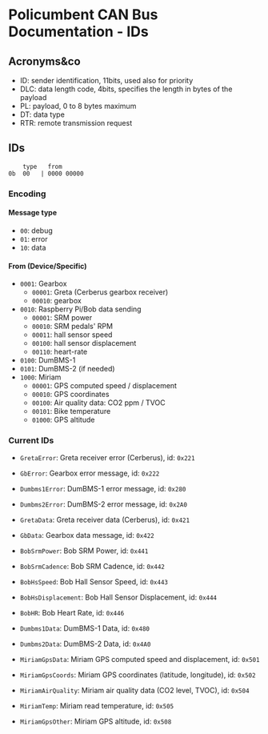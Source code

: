 # Policumbent CAN Bus Documentation - IDs

## Acronyms&co

- ID: sender identification, 11bits, used also for priority
- DLC: data length code, 4bits, specifies the length in bytes of the payload
- PL: payload, 0 to 8 bytes maximum
- DT: data type
- RTR: remote transmission request

## IDs

```
    type   from
0b  00   | 0000 00000
```

### Encoding

#### Message type

- ``00``: debug
- ``01``: error
- ``10``: data
<!-- - ``11``: info -->

#### From (Device/Specific)

<!-- - ``0000``: Core Raspberry Pi/Bob functionalities -->
- ``0001``: Gearbox
    - ``00001``: Greta (Cerberus gearbox receiver)
    - ``00010``: gearbox
- ``0010``: Raspberry Pi/Bob data sending
    - ``00001``: SRM power
    - ``00010``: SRM pedals' RPM
    - ``00011``: hall sensor speed
    - ``00100``: hall sensor displacement
    <!-- - ``00110``: accelerometer -->
    - ``00110``: heart-rate
- ``0100``: DumBMS-1
- ``0101``: DumBMS-2 (if needed)
- ``1000``: Miriam
    - ``00001``: GPS computed speed / displacement
    - ``00010``: GPS coordinates
    - ``00100``: Air quality data: CO2 ppm / TVOC
    - ``00101``: Bike temperature
    - ``01000``: GPS altitude

### Current IDs

- ``GretaError``: Greta receiver error (Cerberus), id: ``0x221``

- ``GbError``: Gearbox error message, id: ``0x222``

- ``Dumbms1Error``: DumBMS-1 error message, id: ``0x280``

- ``Dumbms2Error``: DumBMS-2 error message, id: ``0x2A0``

- ``GretaData``: Greta receiver data (Cerberus), id: ``0x421``

- ``GbData``: Gearbox data message, id: ``0x422``

- ``BobSrmPower``: Bob SRM Power, id: ``0x441``

- ``BobSrmCadence``: Bob SRM Cadence, id: ``0x442``

- ``BobHsSpeed``: Bob Hall Sensor Speed, id: ``0x443``

- ``BobHsDisplacement``: Bob Hall Sensor Displacement, id: ``0x444``

- ``BobHR``: Bob Heart Rate, id: ``0x446``

- ``Dumbms1Data``: DumBMS-1 Data, id: ``0x480``

- ``Dumbms2Data``: DumBMS-2 Data, id: ``0x4A0``

- ``MiriamGpsData``: Miriam GPS computed speed and displacement, id: ``0x501``

- ``MiriamGpsCoords``: Miriam GPS coordinates (latitude, longitude), id: ``0x502``

- ``MiriamAirQuality``: Miriam air quality data (CO2 level, TVOC), id: ``0x504``

- ``MiriamTemp``: Miriam read temperature, id: ``0x505``

- ``MiriamGpsOther``: Miriam GPS altitude, id: ``0x508``